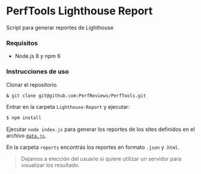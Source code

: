 # PerfTools Lighthouse Report

Script para generar reportes de Lighthouse

### Requisitos

- Node.js 8 y npm 6

### Instrucciones de uso

Clonar el repositorio.

```sh
& git clone git@github.com:PerfReviews/PerfTools.git
```

Entrar en la carpeta `Lighthouse-Report` y ejecutar:

```sh
$ npm install
```

Ejecutar `node index.js` para generar los reportes de los sites definidos en el archivo [`data.js`](./data.js).

En la carpeta `reports` encontrás los reportes en formato `.json` y .`html`.

> Dejamos a elección del usuario si quiere utilizar un servidor para visualizar los resultado.